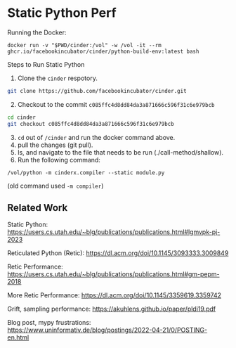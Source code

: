 # Static Python Perf


Running the Docker:

```
docker run -v "$PWD/cinder:/vol" -w /vol -it --rm ghcr.io/facebookincubator/cinder/python-build-env:latest bash
```
Steps to Run Static Python
1. Clone the `cinder` respotory.
```bash
git clone https://github.com/facebookincubator/cinder.git
```
2. Checkout to the commit `c085ffc4d8dd84da3a871666c596f31c6e979bcb`
```bash
cd cinder
git checkout c085ffc4d8dd84da3a871666c596f31c6e979bcb
```
3. `cd` out of `/cinder` and run the docker command above.
3. pull the changes (git pull).
4. ls, and navigate to the file that needs to be run (./call-method/shallow).
5. Run the following command:

```
/vol/python -m cinderx.compiler --static module.py
```

(old command used `-m compiler`)


## Related Work

Static Python: <https://users.cs.utah.edu/~blg/publications/publications.html#lgmvpk-pj-2023>

Reticulated Python (Retic): <https://dl.acm.org/doi/10.1145/3093333.3009849>

Retic Performance: <https://users.cs.utah.edu/~blg/publications/publications.html#gm-pepm-2018>

More Retic Performance: <https://dl.acm.org/doi/10.1145/3359619.3359742>

Grift, sampling performance: <https://akuhlens.github.io/paper/pldi19.pdf>

Blog post, mypy frustrations: <https://www.uninformativ.de/blog/postings/2022-04-21/0/POSTING-en.html>
